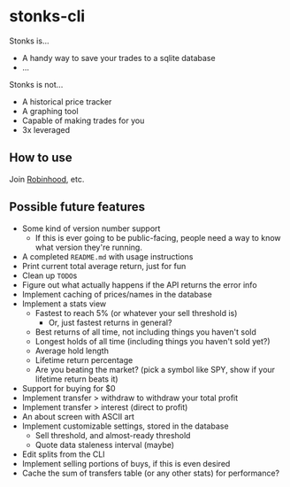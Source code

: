 # stonks-cli

Stonks is...

- A handy way to save your trades to a sqlite database
- ...

Stonks is not...

- A historical price tracker
- A graphing tool
- Capable of making trades for you
- 3x leveraged

## How to use

Join [Robinhood](https://join.robinhood.com/ansonj14), etc.

## Possible future features

- Some kind of version number support
    - If this is ever going to be public-facing, people need a way to know what version they're running.
- A completed `README.md` with usage instructions
- Print current total average return, just for fun
- Clean up `TODO`s
- Figure out what actually happens if the API returns the error info
- Implement caching of prices/names in the database
- Implement a stats view
    - Fastest to reach 5% (or whatever your sell threshold is)
        - Or, just fastest returns in general?
    - Best returns of all time, not including things you haven't sold
    - Longest holds of all time (including things you haven't sold yet?)
    - Average hold length
    - Lifetime return percentage
    - Are you beating the market? (pick a symbol like SPY, show if your lifetime return beats it)
- Support for buying for $0
- Implement transfer > withdraw to withdraw your total profit
- Implement transfer > interest (direct to profit)
- An about screen with ASCII art
- Implement customizable settings, stored in the database
    - Sell threshold, and almost-ready threshold
    - Quote data staleness interval (maybe)
- Edit splits from the CLI
- Implement selling portions of buys, if this is even desired
- Cache the sum of transfers table (or any other stats) for performance?
